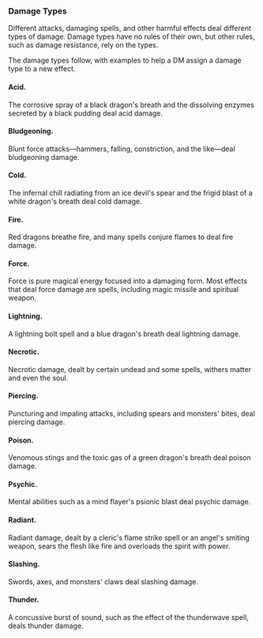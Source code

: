 ### Damage Types

Different attacks, damaging spells, and other harmful effects deal different types of damage. Damage types have no rules of their own, but other rules, such as damage resistance, rely on the types.

The damage types follow, with examples to help a DM assign a damage type to a new effect.

#### Acid. 

The corrosive spray of a black dragon's breath and the dissolving enzymes secreted by a black pudding deal acid damage.

#### Bludgeoning. 

Blunt force attacks—hammers, falling, constriction, and the like—deal bludgeoning damage.

#### Cold. 

The infernal chill radiating from an ice devil's spear and the frigid blast of a white dragon's breath deal cold damage.

#### Fire. 

Red dragons breathe fire, and many spells conjure flames to deal fire damage.

#### Force. 

Force is pure magical energy focused into a damaging form. Most effects that deal force damage are spells, including magic missile and spiritual weapon.

#### Lightning. 

A lightning bolt spell and a blue dragon's breath deal lightning damage.

#### Necrotic. 

Necrotic damage, dealt by certain undead and some spells, withers matter and even the soul.

#### Piercing. 

Puncturing and impaling attacks, including spears and monsters' bites, deal piercing damage.

#### Poison. 

Venomous stings and the toxic gas of a green dragon's breath deal poison damage.

#### Psychic. 

Mental abilities such as a mind flayer's psionic blast deal psychic damage.

#### Radiant. 

Radiant damage, dealt by a cleric's flame strike spell or an angel's smiting weapon, sears the flesh like fire and overloads the spirit with power.

#### Slashing. 

Swords, axes, and monsters' claws deal slashing damage.

#### Thunder. 

A concussive burst of sound, such as the effect of the thunderwave spell, deals thunder damage.